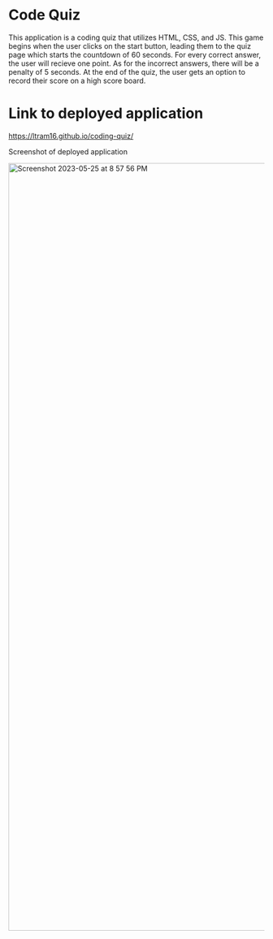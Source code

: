 # Code Quiz
This application is a coding quiz that utilizes HTML, CSS, and JS. This game begins when the user clicks on the start button, leading them to the quiz page which starts the countdown of 60 seconds. For every correct answer, the user will recieve one point. As for the incorrect answers, there will be a penalty of 5 seconds. At the end of the quiz, the user gets an option to record their score on a high score board.

# Link to deployed application

https://ltram16.github.io/coding-quiz/

Screenshot of deployed application

<img width="1512" alt="Screenshot 2023-05-25 at 8 57 56 PM" src="https://github.com/ltram16/coding-quiz/assets/119918403/d14df79b-b376-4eaf-915a-c105ef463c3e">
